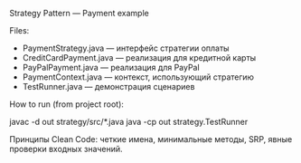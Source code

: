 Strategy Pattern — Payment example

Files:
- PaymentStrategy.java — интерфейс стратегии оплаты
- CreditCardPayment.java — реализация для кредитной карты
- PayPalPayment.java — реализация для PayPal
- PaymentContext.java — контекст, использующий стратегию
- TestRunner.java — демонстрация сценариев

How to run (from project root):

javac -d out strategy/src/*.java
java -cp out strategy.TestRunner

Принципы Clean Code: четкие имена, минимальные методы, SRP, явные проверки входных значений.